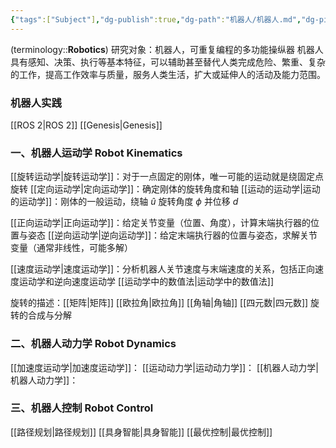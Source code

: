 ```yaml
---
{"tags":["Subject"],"dg-publish":true,"dg-path":"机器人/机器人.md","dg-pinned":true,"permalink":"/机器人/机器人/","pinned":true,"dgPassFrontmatter":true,"noteIcon":"","created":"2024-08-26T22:44:41.000+08:00","updated":"2025-06-16T10:52:22.978+08:00"}
---
```


(terminology::**Robotics**)  研究对象：机器人，可重复编程的多功能操纵器
机器人具有感知、决策、执行等基本特征，可以辅助甚至替代人类完成危险、繁重、复杂的工作，提高工作效率与质量，服务人类生活，扩大或延伸人的活动及能力范围。
### 机器人实践
[[ROS 2\|ROS 2]]
[[Genesis\|Genesis]]

### 一、机器人运动学 Robot Kinematics
[[旋转运动学\|旋转运动学]]：对于一点固定的刚体，唯一可能的运动就是绕固定点旋转
[[定向运动学\|定向运动学]]：确定刚体的旋转角度和轴
[[运动的运动学\|运动的运动学]]：刚体的一般运动，绕轴 $\hat{u}$ 旋转角度 $\phi$ 并位移 $d$

[[正向运动学\|正向运动学]]：给定关节变量（位置、角度），计算末端执行器的位置与姿态
[[逆向运动学\|逆向运动学]]：给定末端执行器的位置与姿态，求解关节变量（通常非线性，可能多解）

[[速度运动学\|速度运动学]]：分析机器人关节速度与末端速度的关系，包括正向速度运动学和逆向速度运动学
[[运动学中的数值法\|运动学中的数值法]]

旋转的描述：[[矩阵\|矩阵]]  [[欧拉角\|欧拉角]]  [[角轴\|角轴]]  [[四元数\|四元数]]
旋转的合成与分解
### 二、机器人动力学 Robot Dynamics
[[加速度运动学\|加速度运动学]]：
[[运动动力学\|运动动力学]]：
[[机器人动力学\|机器人动力学]]：

### 三、机器人控制 Robot Control
[[路径规划\|路径规划]]
[[具身智能\|具身智能]]
[[最优控制\|最优控制]]

